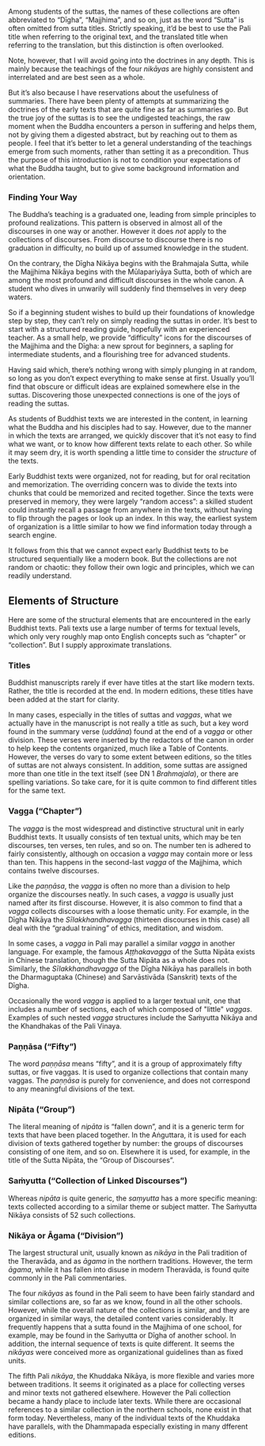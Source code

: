 Among students of the suttas, the names of these collections are often abbreviated to “Dīgha”, “Majjhima”, and so on, just as the word “Sutta” is often omitted from sutta titles. Strictly speaking, it’d be best to use the Pali title when referring to the original text, and the translated title when referring to the translation, but this distinction is often overlooked.

Note, however, that I will avoid going into the doctrines in any depth. This is mainly because the teachings of the four <i>nikāyas</i> are highly consistent and interrelated and are best seen as a whole.

But it’s also because I have reservations about the usefulness of summaries. There have been plenty of attempts at summarizing the doctrines of the early texts that are quite fine as far as summaries go. But the true joy of the suttas is to see the undigested teachings, the raw moment when the Buddha encounters a person in suffering and helps them, not by giving them a digested abstract, but by reaching out to them as people. I feel that it’s better to let a general understanding of the teachings emerge from such moments, rather than setting it as a precondition. Thus the purpose of this introduction is not to condition your expectations of what the Buddha taught, but to give some background information and orientation.

### Finding Your Way

The Buddha’s teaching is a graduated one, leading from simple principles to profound realizations. This pattern is observed in almost all of the discourses in one way or another. However it does <em>not</em> apply to the collections of discourses. From discourse to discourse there is no graduation in difficulty, no build up of assumed knowledge in the student.  

On the contrary, the Dīgha Nikāya begins with the Brahmajala Sutta, while the Majjhima Nikāya begins with the Mūlapariyāya Sutta, both of which are among the most profound and difficult discourses in the whole canon. A student who dives in unwarily will suddenly find themselves in very deep waters.

So if a beginning student wishes to build up their foundations of knowledge step by step, they can’t rely on simply reading the suttas in order. It’s best to start with a structured reading guide, hopefully with an experienced teacher. As a small help, we provide “difficulty” icons for the discourses of the Majjhima and the Dīgha: a new sprout for beginners, a sapling for intermediate students, and a flourishing tree for advanced students.

Having said which, there’s nothing wrong with simply plunging in at random, so long as you don’t expect everything to make sense at first. Usually you’ll find that obscure or difficult ideas are explained somewhere else in the suttas. Discovering those unexpected connections is one of the joys of reading the suttas.

As students of Buddhist texts we are interested in the content, in learning what the Buddha and his disciples had to say. However, due to the manner in which the texts are arranged, we quickly discover that it’s not easy to find what we want, or to know how different texts relate to each other. So while it may seem dry, it is worth spending a little time to consider the <em>structure</em> of the texts.

Early Buddhist texts were organized, not for reading, but for oral recitation and memorization. The overriding concern was to divide the texts into chunks that could be memorized and recited together. Since the texts were preserved in memory, they were largely “random access”: a skilled student could instantly recall a passage from anywhere in the texts, without having to flip through the pages or look up an index. In this way, the earliest system of organization is a little similar to how we find information today through a search engine.

It follows from this that we cannot expect early Buddhist texts to be structured sequentially like a modern book. But the collections are not random or chaotic: they follow their own logic and principles, which we can readily understand.

## Elements of Structure

Here are some of the structural elements that are encountered in the early Buddhist texts. Pali texts use a large number of terms for textual levels, which only very roughly map onto English concepts such as “chapter” or “collection”. But I supply approximate translations.

### Titles

Buddhist manuscripts rarely if ever have titles at the start like modern texts. Rather, the title is recorded at the end. In modern editions, these titles have been added at the start for clarity.

In many cases, especially in the titles of suttas and <i>vaggas</i>, what we actually have in the manuscript is not really a title as such, but a key word found in the summary verse (*uddāna*) found at the end of a <i>vagga</i> or other division. These verses were inserted by the redactors of the canon in order to help keep the contents organized, much like a Table of Contents. However, the verses do vary to some extent between editions, so the titles of suttas are not always consistent. In addition, some suttas are assigned more than one title in the text itself (see DN 1 <cite>Brahmajala</cite>), or there are spelling variations. So take care, for it is quite common to find different titles for the same text.

### Vagga (“Chapter”)

The <i>vagga</i> is the most widespread and distinctive structural unit in early Buddhist texts. It usually consists of ten textual units, which may be ten discourses, ten verses, ten rules, and so on. The number ten is adhered to fairly consistently, although on occasion a <i>vagga</i> may contain more or less than ten. This happens in the second-last <i>vagga</i> of the Majjhima, which contains twelve discourses.

Like the <i>paṇṇāsa</i>, the <i>vagga</i> is often no more than a division to help organize the discourses neatly. In such cases, a <i>vagga</i> is usually just named after its first discourse. However, it is also common to find that a <i>vagga</i> collects discourses with a loose thematic unity. For example, in the Dīgha Nikāya the <cite>Sīlakkhandhavagga</cite> (thirteen discourses in this case) all deal with the “gradual training” of ethics, meditation, and wisdom.

In some cases, a *vagga* in Pali may parallel a similar *vagga* in another language. For example, the famous <cite>Aṭṭhakavagga</cite> of the Sutta Nipāta exists in Chinese translation, though the Sutta Nipāta as a whole does not. Similarly, the <cite>Sīlakkhandhavagga</cite> of the Dīgha Nikāya has parallels in both the Dharmaguptaka (Chinese) and Sarvāstivāda (Sanskrit) texts of the Dīgha.

Occasionally the word <i>vagga</i> is applied to a larger textual unit, one that includes a number of sections, each of which composed of "little" <i>vaggas</i>. Examples of such nested *vagga* structures include the Saṁyutta Nikāya and the Khandhakas of the Pali Vinaya.

### Paṇṇāsa (“Fifty”)

The word <i>paṇṇāsa</i> means “fifty”, and it is a group of approximately fifty suttas, or five vaggas. It is used to organize collections that contain many vaggas. The <i>paṇṇāsa</i> is purely for convenience, and does not correspond to any meaningful divisions of the text.

### Nipāta (“Group”)

The literal meaning of <i>nipāta</i> is “fallen down”, and it is a generic term for texts that have been placed together. In the Aṅguttara, it is used for each division of texts gathered together by number: the groups of discourses consisting of one item, and so on. Elsewhere it is used, for example, in the title of the Sutta Nipāta, the “Group of Discourses”.

### Saṁyutta (“Collection of Linked Discourses”)

Whereas *nipāta* is quite generic, the *saṃyutta* has a more specific meaning: texts collected according to a similar theme or subject matter. The Saṁyutta Nikāya consists of 52 such collections.

### Nikāya or Āgama (“Division”)

The largest structural unit, usually known as *nikāya* in the Pali tradition of the Theravāda, and as *āgama* in the northern traditions. However, the term *āgama*, while it has fallen into disuse in modern Theravāda, is found quite commonly in the Pali commentaries.

The four *nikāyas* as found in the Pali seem to have been fairly standard and similar collections are, so far as we know, found in all the other schools. However, while the overall nature of the collections is similar, and they are organized in similar ways, the detailed content varies considerably. It frequently happens that a sutta found in the Majjhima of one school, for example, may be found in the Saṁyutta or Dīgha of another school. In addition, the internal sequence of texts is quite different. It seems the *nikāyas* were conceived more as organizational guidelines than as fixed units.

The fifth Pali *nikāya*, the Khuddaka Nikāya, is more flexible and varies more between traditions. It seems it originated as a place for collecting verses and minor texts not gathered elsewhere. However the Pali collection became a handy place to include later texts. While there are occasional references to a similar collection in the northern schools, none exist in that form today. Nevertheless, many of the individual texts of the Khuddaka have parallels, with the Dhammapada especially existing in many dfferent editions.

